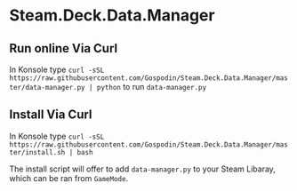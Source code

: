 # Steam.Deck.Data.Manager

## Run online Via Curl

In Konsole type `curl -sSL https://raw.githubusercontent.com/Gospodin/Steam.Deck.Data.Manager/master/data-manager.py | python` to run `data-manager.py`

## Install Via Curl

In Konsole type `curl -sSL https://raw.githubusercontent.com/Gospodin/Steam.Deck.Data.Manager/master/install.sh | bash`

The install script will offer to add `data-manager.py` to your Steam Libaray, which can be ran from `GameMode`. 